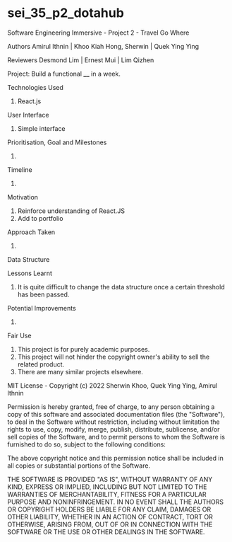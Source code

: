 # sei_35_p2_dotahub

Software Engineering Immersive - Project 2 - Travel Go Where

Authors
Amirul Ithnin | Khoo Kiah Hong, Sherwin | Quek Ying Ying

Reviewers
Desmond Lim | Ernest Mui | Lim Qizhen

Project: Build a functional ****\_\_**** in a week.

Technologies Used

1. React.js

User Interface

1. Simple interface

Prioritisation, Goal and Milestones

1.

Timeline

1.

Motivation

1. Reinforce understanding of React.JS
2. Add to portfolio

Approach Taken

1.

Data Structure

Lessons Learnt

1. It is quite difficult to change the data structure once a certain threshold has been passed.

Potential Improvements

1.

Fair Use

1. This project is for purely academic purposes.
2. This project will not hinder the copyright owner's ability to sell the related product.
3. There are many similar projects elsewhere.

MIT License - Copyright (c) 2022 Sherwin Khoo, Quek Ying Ying, Amirul Ithnin

Permission is hereby granted, free of charge, to any person obtaining a copy
of this software and associated documentation files (the "Software"), to deal
in the Software without restriction, including without limitation the rights
to use, copy, modify, merge, publish, distribute, sublicense, and/or sell
copies of the Software, and to permit persons to whom the Software is
furnished to do so, subject to the following conditions:

The above copyright notice and this permission notice shall be included in all
copies or substantial portions of the Software.

THE SOFTWARE IS PROVIDED "AS IS", WITHOUT WARRANTY OF ANY KIND, EXPRESS OR
IMPLIED, INCLUDING BUT NOT LIMITED TO THE WARRANTIES OF MERCHANTABILITY,
FITNESS FOR A PARTICULAR PURPOSE AND NONINFRINGEMENT. IN NO EVENT SHALL THE
AUTHORS OR COPYRIGHT HOLDERS BE LIABLE FOR ANY CLAIM, DAMAGES OR OTHER
LIABILITY, WHETHER IN AN ACTION OF CONTRACT, TORT OR OTHERWISE, ARISING FROM,
OUT OF OR IN CONNECTION WITH THE SOFTWARE OR THE USE OR OTHER DEALINGS IN THE
SOFTWARE.
